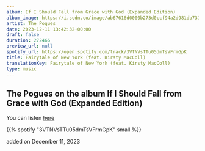 ```yaml
---
album: If I Should Fall from Grace with God (Expanded Edition)
album_image: https://i.scdn.co/image/ab67616d0000b273d0ccf94a2d981db731f5dab8
artist: The Pogues
date: 2023-12-11 13:42:32+00:00
draft: false
duration: 272466
preview_url: null
spotify_url: https://open.spotify.com/track/3VTNVsTTu05dmTsVFrmGpK
title: Fairytale of New York (feat. Kirsty MacColl)
translationKey: Fairytale of New York (feat. Kirsty MacColl)
type: music
---
```


## The Pogues on the album If I Should Fall from Grace with God (Expanded Edition)

You can listen [here](https://open.spotify.com/track/3VTNVsTTu05dmTsVFrmGpK)

{{% spotify "3VTNVsTTu05dmTsVFrmGpK" small %}}

added on December 11, 2023